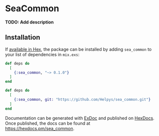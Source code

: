 # SeaCommon

**TODO: Add description**

## Installation

If [available in Hex](https://hex.pm/docs/publish), the package can be installed
by adding `sea_common` to your list of dependencies in `mix.exs`:

```elixir
def deps do
  [
    {:sea_common, "~> 0.1.0"}
  ]
end
```

```elixir
def deps do
  [
    {:sea_common, git: "https://github.com/Helpys/sea_common.git"}
  ]
end
```

Documentation can be generated with [ExDoc](https://github.com/elixir-lang/ex_doc)
and published on [HexDocs](https://hexdocs.pm). Once published, the docs can
be found at <https://hexdocs.pm/sea_common>.
